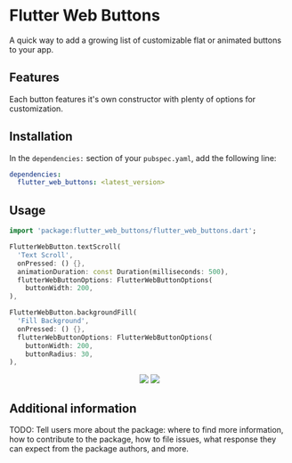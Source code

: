 <!-- 
This README describes the package. If you publish this package to pub.dev,
this README's contents appear on the landing page for your package.

For information about how to write a good package README, see the guide for
[writing package pages](https://dart.dev/guides/libraries/writing-package-pages). 

For general information about developing packages, see the Dart guide for
[creating packages](https://dart.dev/guides/libraries/create-library-packages)
and the Flutter guide for
[developing packages and plugins](https://flutter.dev/developing-packages). 
-->

<style>
#images {
  white-space: nowrap;
}
</style>

# Flutter Web Buttons

A quick way to add a growing list of customizable flat or animated buttons to your app.

## Features

Each button features it's own constructor with plenty of options for customization.


## Installation

In the `dependencies:` section of your `pubspec.yaml`, add the following line:

```yaml
dependencies:
  flutter_web_buttons: <latest_version>
```

## Usage

```dart
import 'package:flutter_web_buttons/flutter_web_buttons.dart';

FlutterWebButton.textScroll(
  'Text Scroll',
  onPressed: () {},
  animationDuration: const Duration(milliseconds: 500),
  flutterWebButtonOptions: FlutterWebButtonOptions(
    buttonWidth: 200,
),

FlutterWebButton.backgroundFill(
  'Fill Background',
  onPressed: () {},
  flutterWebButtonOptions: FlutterWebButtonOptions(
    buttonWidth: 200,
    buttonRadius: 30,
),

```
<div id="images" align="center">
  <img src ="https://user-images.githubusercontent.com/60490869/153996197-e9ba2c17-32b5-4e21-9a3b-c18fcbf2cd31.gif">
  <img src ="https://user-images.githubusercontent.com/60490869/153997598-35c970c8-2832-4afb-b3bb-aabd33e67b93.gif">
</div>


## Additional information

TODO: Tell users more about the package: where to find more information, how to 
contribute to the package, how to file issues, what response they can expect 
from the package authors, and more.
